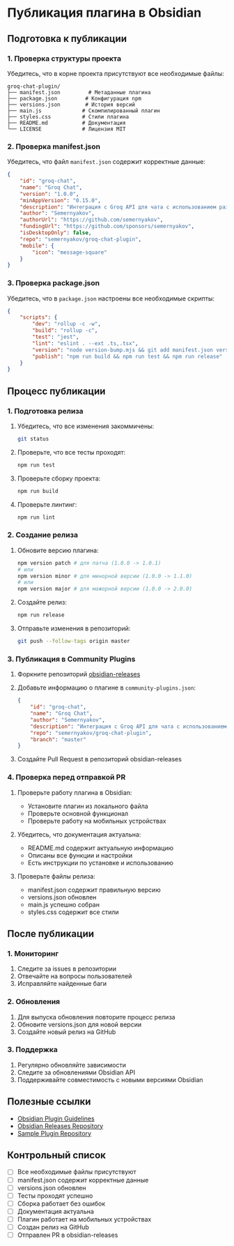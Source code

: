 # Публикация плагина в Obsidian

## Подготовка к публикации

### 1. Проверка структуры проекта

Убедитесь, что в корне проекта присутствуют все необходимые файлы:

```
groq-chat-plugin/
├── manifest.json         # Метаданные плагина
├── package.json         # Конфигурация npm
├── versions.json        # История версий
├── main.js             # Скомпилированный плагин
├── styles.css          # Стили плагина
├── README.md           # Документация
└── LICENSE             # Лицензия MIT
```

### 2. Проверка manifest.json

Убедитесь, что файл `manifest.json` содержит корректные данные:

```json
{
    "id": "groq-chat",
    "name": "Groq Chat",
    "version": "1.0.0",
    "minAppVersion": "0.15.0",
    "description": "Интеграция с Groq API для чата с использованием различных моделей",
    "author": "Semernyakov",
    "authorUrl": "https://github.com/semernyakov",
    "fundingUrl": "https://github.com/sponsors/semernyakov",
    "isDesktopOnly": false,
    "repo": "semernyakov/groq-chat-plugin",
    "mobile": {
        "icon": "message-square"
    }
}
```

### 3. Проверка package.json

Убедитесь, что в `package.json` настроены все необходимые скрипты:

```json
{
    "scripts": {
        "dev": "rollup -c -w",
        "build": "rollup -c",
        "test": "jest",
        "lint": "eslint . --ext .ts,.tsx",
        "version": "node version-bump.mjs && git add manifest.json versions.json",
        "publish": "npm run build && npm run test && npm run release"
    }
}
```

## Процесс публикации

### 1. Подготовка релиза

1. Убедитесь, что все изменения закоммичены:
   ```bash
   git status
   ```

2. Проверьте, что все тесты проходят:
   ```bash
   npm run test
   ```

3. Проверьте сборку проекта:
   ```bash
   npm run build
   ```

4. Проверьте линтинг:
   ```bash
   npm run lint
   ```

### 2. Создание релиза

1. Обновите версию плагина:
   ```bash
   npm version patch # для патча (1.0.0 -> 1.0.1)
   # или
   npm version minor # для минорной версии (1.0.0 -> 1.1.0)
   # или
   npm version major # для мажорной версии (1.0.0 -> 2.0.0)
   ```

2. Создайте релиз:
   ```bash
   npm run release
   ```

3. Отправьте изменения в репозиторий:
   ```bash
   git push --follow-tags origin master
   ```

### 3. Публикация в Community Plugins

1. Форкните репозиторий [obsidian-releases](https://github.com/obsidianmd/obsidian-releases)

2. Добавьте информацию о плагине в `community-plugins.json`:
   ```json
   {
       "id": "groq-chat",
       "name": "Groq Chat",
       "author": "Semernyakov",
       "description": "Интеграция с Groq API для чата с использованием различных моделей",
       "repo": "semernyakov/groq-chat-plugin",
       "branch": "master"
   }
   ```

3. Создайте Pull Request в репозиторий obsidian-releases

### 4. Проверка перед отправкой PR

1. Проверьте работу плагина в Obsidian:
   - Установите плагин из локального файла
   - Проверьте основной функционал
   - Проверьте работу на мобильных устройствах

2. Убедитесь, что документация актуальна:
   - README.md содержит актуальную информацию
   - Описаны все функции и настройки
   - Есть инструкции по установке и использованию

3. Проверьте файлы релиза:
   - manifest.json содержит правильную версию
   - versions.json обновлен
   - main.js успешно собран
   - styles.css содержит все стили

## После публикации

### 1. Мониторинг

1. Следите за issues в репозитории
2. Отвечайте на вопросы пользователей
3. Исправляйте найденные баги

### 2. Обновления

1. Для выпуска обновления повторите процесс релиза
2. Обновите versions.json для новой версии
3. Создайте новый релиз на GitHub

### 3. Поддержка

1. Регулярно обновляйте зависимости
2. Следите за обновлениями Obsidian API
3. Поддерживайте совместимость с новыми версиями Obsidian

## Полезные ссылки

- [Obsidian Plugin Guidelines](https://docs.obsidian.md/Plugins/Getting+started/Plugin+guidelines)
- [Obsidian Releases Repository](https://github.com/obsidianmd/obsidian-releases)
- [Sample Plugin Repository](https://github.com/obsidianmd/obsidian-sample-plugin)

## Контрольный список

- [ ] Все необходимые файлы присутствуют
- [ ] manifest.json содержит корректные данные
- [ ] versions.json обновлен
- [ ] Тесты проходят успешно
- [ ] Сборка работает без ошибок
- [ ] Документация актуальна
- [ ] Плагин работает на мобильных устройствах
- [ ] Создан релиз на GitHub
- [ ] Отправлен PR в obsidian-releases 